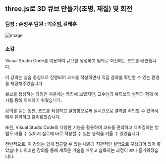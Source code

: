 ##	three.js로 3D 큐브 만들기(조명, 재질) 및 회전
### 팀장 : 손정우      팀원 : 박준범,김태훈

![image](https://github.com/wonder21c/computer-graphic/assets/50861700/31133547-2220-479c-aa31-1d39c27f76e4)

### 소감
Visual Studio Code를 이용하여 큐브를 생성하고 임의로 회전하는 코드를 배웠습니다. 

이 강의는 실습 중심으로 진행되어 코드를 작성하면서 직접 결과를 확인할 수 있는 환경을 제공해주었습니다. 

큐브를 생성하는 과정은 처음에는 복잡해 보였지만, 교수님과 유튜브의 설명과 함께 예시를 통해 이해하기 쉬웠습니다. 

강의를 듣는 동안, 코드를 작성하고 실행함으로써 실시간으로 결과를 확인할 수 있어서 매우 유익하고 흥미로웠습니다. 

또한, Visual Studio Code의 다양한 기능을 활용하여 코드를 관리하고 디버깅하는 방법도 배울 수 있어서 실무에 바로 적용할 수 있는 능력을 키울 수 있었습니다.

전반적으로, 이 강의는 쉽게 접근할 수 있는 내용과 직관적인 설명으로 구성되어 있어 좋았습니다. 이러한 강의를 통해 새로운 기술을 배우고 습득하는 과정이 보다 즐거워졌습니다.
